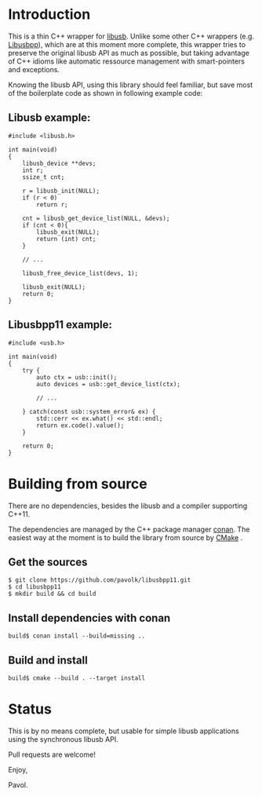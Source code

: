 # Introduction

This is a thin C++ wrapper for [libusb](https://github.com/libusb/libusb.git). Unlike some other C++ wrappers (e.g. [Libusbpp](https://github.com/zarthcode/Libusbpp)), which are at this moment more complete, this wrapper tries to preserve the original libusb API as much as possible, but taking advantage of C++ idioms like automatic ressource management with smart-pointers and exceptions.

Knowing the libusb API, using this library should feel familiar, but save most of the boilerplate code as shown in following example code:

## Libusb example:

```
#include <libusb.h>

int main(void)
{
	libusb_device **devs;
	int r;
	ssize_t cnt;

	r = libusb_init(NULL);
	if (r < 0)
		return r;

	cnt = libusb_get_device_list(NULL, &devs);
	if (cnt < 0){
		libusb_exit(NULL);
		return (int) cnt;
	}

	// ...
	
	libusb_free_device_list(devs, 1);

	libusb_exit(NULL);
	return 0;
}
```

## Libusbpp11 example:

```
#include <usb.h>

int main(void)
{
	try {
		auto ctx = usb::init();
		auto devices = usb::get_device_list(ctx);

		// ...
		
	} catch(const usb::system_error& ex) {
		std::cerr << ex.what() << std::endl;
		return ex.code().value();
	}
	
	return 0;
}
```
# Building from source

There are no dependencies, besides the libusb and a compiler supporting C++11. 

The dependencies are managed by the C++ package manager [conan](https://conan.io/downloads.html). The easiest way at the moment is to build the library from source by [CMake](https://cmake.org/download/) .

## Get the sources

```
$ git clone https://github.com/pavolk/libusbpp11.git
$ cd libusbpp11
$ mkdir build && cd build
```

## Install dependencies with conan

```
build$ conan install --build=missing ..
```

## Build and install

```
build$ cmake --build . --target install
```

# Status 

This is by no means complete, but usable for simple libusb applications using the synchronous libusb API.

Pull requests are welcome! 

Enjoy,

Pavol.
